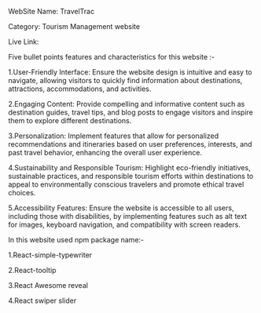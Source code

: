 WebSite Name: TravelTrac

Category: Tourism Management website

Live Link: 

Five bullet points features and characteristics for this website :-

1.User-Friendly Interface: Ensure the website design is intuitive and easy to navigate, allowing visitors to quickly find information about destinations, attractions, accommodations, and activities.

2.Engaging Content: Provide compelling and informative content such as destination guides, travel tips, and blog posts to engage visitors and inspire them to explore different destinations.

3.Personalization: Implement features that allow for personalized recommendations and itineraries based on user preferences, interests, and past travel behavior, enhancing the overall user experience.

4.Sustainability and Responsible Tourism: Highlight eco-friendly initiatives, sustainable practices, and responsible tourism efforts within destinations to appeal to environmentally conscious travelers and promote ethical travel choices.

5.Accessibility Features: Ensure the website is accessible to all users, including those with disabilities, by implementing features such as alt text for images, keyboard navigation, and compatibility with screen readers.

In this website used npm package name:-

1.React-simple-typewriter

2.React-tooltip

3.React Awesome reveal

4.React swiper slider